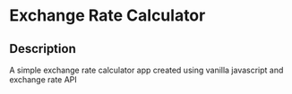 # Exchange Rate Calculator


## Description

A simple exchange rate calculator app created using vanilla javascript and exchange rate API

